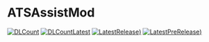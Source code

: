 # ATSAssistMod

[![DLCount](https://img.shields.io/github/downloads/Kai-Z-JP/ATSAssistMod/total)](https://github.com/Kai-Z-JP/ATSAssistMod/releases)
[![DLCountLatest](https://img.shields.io/github/downloads/Kai-Z-JP/ATSAssistMod/latest/total)](https://github.com/Kai-Z-JP/ATSAssistMod/releases/tag/latest)
[![LatestRelease](https://img.shields.io/github/v/release/Kai-Z-JP/ATSAssistMod?sort=semver))](https://github.com/Kai-Z-JP/ATSAssistMod/releases/tag/latest)
[![LatestPreRelease](https://img.shields.io/github/v/release/Kai-Z-JP/ATSAssistMod?include_prereleases&sort=semver))](https://github.com/Kai-Z-JP/ATSAssistMod/releases/tag/new)
